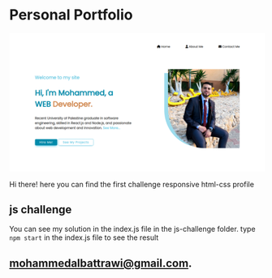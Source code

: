 # Personal Portfolio

![Profile Image](./iamges/profile.png)

Hi there! here you can find the first challenge responsive html-css profile

## js challenge

You can see my solution in the index.js file in the js-challenge folder.
type `npm start` in the index.js file to see the result

## [mohammedalbattrawi@gmail.com](mohammedalbattrawi@gmail.com).
